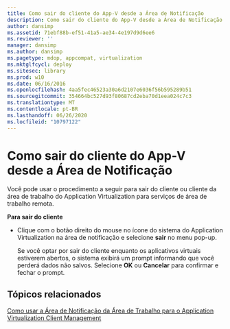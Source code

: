 ```yaml
---
title: Como sair do cliente do App-V desde a Área de Notificação
description: Como sair do cliente do App-V desde a Área de Notificação
author: dansimp
ms.assetid: 71ebf88b-ef51-41a5-ae34-4e197d9d6ee6
ms.reviewer: ''
manager: dansimp
ms.author: dansimp
ms.pagetype: mdop, appcompat, virtualization
ms.mktglfcycl: deploy
ms.sitesec: library
ms.prod: w10
ms.date: 06/16/2016
ms.openlocfilehash: 4aa5fec46523a30a6d2107e6036f56b595289b51
ms.sourcegitcommit: 354664bc527d93f80687cd2eba70d1eea024c7c3
ms.translationtype: MT
ms.contentlocale: pt-BR
ms.lasthandoff: 06/26/2020
ms.locfileid: "10797122"
---
```

# Como sair do cliente do App-V desde a Área de Notificação


Você pode usar o procedimento a seguir para sair do cliente ou cliente da área de trabalho do Application Virtualization para serviços de área de trabalho remota.

**Para sair do cliente**

-   Clique com o botão direito do mouse no ícone do sistema do Application Virtualization na área de notificação e selecione **sair** no menu pop-up.

    Se você optar por sair do cliente enquanto os aplicativos virtuais estiverem abertos, o sistema exibirá um prompt informando que você perderá dados não salvos. Selecione **OK** ou **Cancelar** para confirmar e fechar o prompt.

## Tópicos relacionados


[Como usar a Área de Notificação da Área de Trabalho para o Application Virtualization Client Management](how-to-use-the-desktop-notification-area-for-application-virtualization-client-management.md)

 

 





